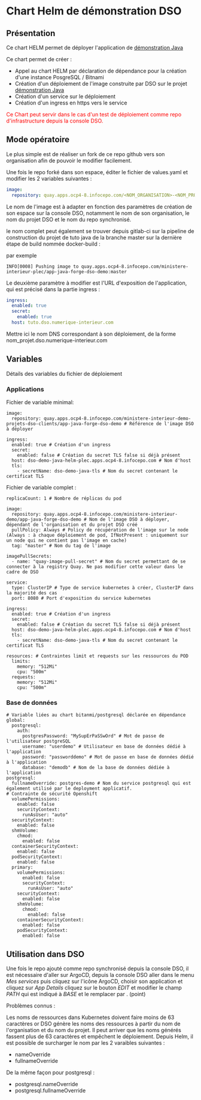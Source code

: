 # Chart Helm de démonstration DSO

## Présentation

Ce chart HELM permet de déployer l'application de [démonstration Java](https://github.com/dnum-mi/dso-tuto-java)

Ce chart permet de créer :
 - Appel au chart HELM par déclaration de dépendance pour la création d'une instance PosgreSQL / Bitnami
 - Création d'un déploiement de l'image construite par DSO sur le projet [démonstration Java](https://github.com/dnum-mi/dso-tuto-java)
 - Création d'un service sur le déploiement
 - Création d'un ingress en https vers le service

<font color="red">
Ce Chart peut servir dans le cas d'un test de déploiement comme repo d'infrastructure depuis la console DSO.
</font>

## Mode opératoire

Le plus simple est de réaliser un fork de ce repo github vers son organisation afin de pouvoir le modifier facilement.

Une fois le repo forké dans son espace, éditer le fichier de values.yaml et modifier les 2 variables suivantes :

```yaml
image:
  repository: quay.apps.ocp4-8.infocepo.com/<NOM_ORGANISATION>-<NOM_PROJET>/<NOM_REPO>
```
Le nom de l'image est à adapter en fonction des paramètres de création de son espace sur la console DSO, notamment le nom de son organisation, le nom du projet DSO et le nom du repo synchronisé.

le nom complet peut également se trouver depuis gitlab-ci sur la pipeline de construction du projet de tuto java de la branche master sur la dernière étape de build  nommée docker-build :

par exemple 

```log
INFO[0008] Pushing image to quay.apps.ocp4-8.infocepo.com/ministere-interieur-plec/app-java-forge-dso-demo:master 
```

Le deuxième paramètre à modifier est l'URL d'exposition de l'application, qui est précisé dans la partie ingress :

```yaml
ingress:
  enabled: true
  secret:
    enabled: true
  host: tuto.dso.numerique-interieur.com
```

Mettre ici le nom DNS correspondant à son déploiement, de la forme nom_projet.dso.numerique-interieur.com


## Variables
Détails des variables du fichier de déploiement
### Applications

Fichier de variable minimal:

```
image:
  repository: quay.apps.ocp4-8.infocepo.com/ministere-interieur-demo-projets-dso-clients/app-java-forge-dso-demo # Référence de l'image DSO à déployer

ingress:
  enabled: true # Création d'un ingress
  secret:
    enabled: false # Création du secret TLS false si déjà présent
  host: dso-demo-java-helm-plec.apps.ocp4-8.infocepo.com # Nom d'host
  tls:
    - secretName: dso-demo-java-tls # Nom du secret contenant le certificat TLS
``` 

Fichier de variable complet :
```
replicaCount: 1 # Nombre de réplicas du pod

image:
  repository: quay.apps.ocp4-8.infocepo.com/ministere-interieur-demo/app-java-forge-dso-demo # Nom de l'image DSO à déployer, dépendant de l'organisation et du projet DSO créé
  pullPolicy: Always # Policy de récupération de l'image sur le node (Always : à chaque déploiement de pod, IfNotPresent : uniquement sur un node qui ne contient pas l'image en cache)
  tag: "master" # Nom du tag de l'image

imagePullSecrets: 
  - name: "quay-image-pull-secret" # Nom du secret permettant de se connecter à la registry Quay. Ne pas modifier cette valeur dans le cadre de DSO

service:
  type: ClusterIP # Type de service kubernetes à créer, ClusterIP dans la majorité des cas
  port: 8080 # Port d'exposition du service kubernetes

ingress:
  enabled: true # Création d'un ingress
  secret:
    enabled: false # Création du secret TLS false si déjà présent
  host: dso-demo-java-helm-plec.apps.ocp4-8.infocepo.com # Nom d'host
  tls:
    - secretName: dso-demo-java-tls # Nom du secret contenant le certificat TLS

resources: # Contraintes limit et requests sur les ressources du POD
  limits:
    memory: "512Mi"
    cpu: "500m"  
  requests:
    memory: "512Mi"
    cpu: "500m"  

```

### Base de données
```
# Variable liées au chart bitanmi/postgresql déclarée en dépendance
global: 
  postgresql:
    auth:
      postgresPassword: "MySupErPaSSwOrd" # Mot de passe de l'utilisateur postgreSQL
      username: "userdemo" # Utilisateur en base de données dédié à l'application
      password: "passworddemo" # Mot de passe en base de données dédié à l'application
      database: "demodb" # Nom de la base de données dédiée à l'application
postgresql:
  fullnameOverride: postgres-demo # Nom du service postgresql qui est également utilisé par le deployment applicatif.
# Contrainte de sécurité Openshift
  volumePermissions:
    enabled: false
    securityContext:
      runAsUser: "auto"
  securityContext:
    enabled: false
  shmVolume:
    chmod:
      enabled: false
  containerSecurityContext:
    enabled: false
  podSecurityContext:
    enabled: false
  primary:
    volumePermissions:
      enabled: false
      securityContext:
        runAsUser: "auto"
    securityContext:
      enabled: false
    shmVolume:
      chmod:
        enabled: false
    containerSecurityContext:
      enabled: false
    podSecurityContext:
      enabled: false
```
## Utilisation dans DSO

Une fois le repo ajouté comme repo synchronisé depuis la console DSO, il est nécessaire d'aller sur ArgoCD, depuis la console DSO aller dans le menu *Mes services* puis cliquez sur l'icône ArgoCD, choisir son application et cliquez sur *App Details* cliquez sur le bouton *EDIT* et modifier le champ *PATH* qui est indiqué à *BASE* et le remplacer par . (point)

Problèmes connus :

Les noms de ressources dans Kubernetes doivent faire moins de 63 caractères or DSO génère les noms des ressources à partir du nom de l'organisation et du nom du projet. Il peut arriver que les noms générés fassent plus de 63 caractères et empêchent le déploiement. Depuis Helm, il est possible de surcharger le nom par les 2 varaibles suivantes :
  - nameOverride
  - fullnameOverride

De la même façon pour postgresql :
  - postgresql.nameOverride
  - postgresql.fullnameOverride
